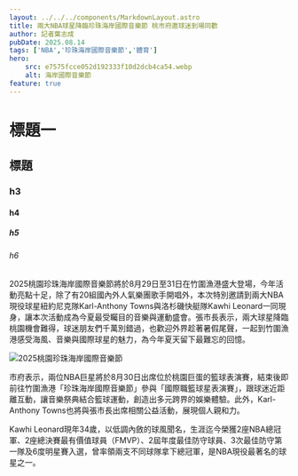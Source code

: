 ```yaml
---
layout: ../../../components/MarkdownLayout.astro
title: 兩大NBA球星降臨珍珠海岸國際音樂節 桃市府邀球迷到場同歡
author: 記者葉志成
pubDate: 2025.08.14
tags: ['NBA','珍珠海岸國際音樂節','體育']
hero: 
    src: e7575fcce052d192333f10d2dcb4ca54.webp
    alt: 海岸國際音樂節
feature: true
---
```

# 標題一
## 標題

### h3
#### h4
##### h5
###### h6



2025桃園珍珠海岸國際音樂節將於8月29日至31日在竹圍漁港盛大登場，今年活動亮點十足，除了有20組國內外人氣樂團歌手開唱外，本次特別邀請到兩大NBA現役球星紐約尼克隊Karl-Anthony Towns與洛杉磯快艇隊Kawhi Leonard一同現身，讓本次活動成為今夏最受矚目的音樂與運動盛會。張市長表示，兩大球星降臨桃園機會難得，球迷朋友們千萬別錯過，也歡迎外界趁著暑假尾聲，一起到竹圍漁港感受海風、音樂與國際球星的魅力，為今年夏天留下最難忘的回憶。

![2025桃園珍珠海岸國際音樂節](/images/e7575fcce052d192333f10d2dcb4ca54.webp)

市府表示，兩位NBA巨星將於8月30日出席位於桃園巨蛋的籃球表演賽，結束後即前往竹圍漁港「珍珠海岸國際音樂節」參與「國際職籃球星表演賽」，跟球迷近距離互動，讓音樂祭典結合籃球運動，創造出多元跨界的娛樂體驗。此外，Karl-Anthony Towns也將與張市長出席相關公益活動，展現個人親和力。

Kawhi Leonard現年34歲，以低調內斂的球風聞名，生涯迄今榮獲2座NBA總冠軍、2座總決賽最有價值球員（FMVP）、2屆年度最佳防守球員、3次最佳防守第一隊及6度明星賽入選，曾率領兩支不同球隊拿下總冠軍，是NBA現役最著名的球星之一。

